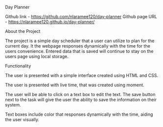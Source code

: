 Day Planner

Github link - https://github.com/nlaramee120/day-planner
Github page URL - https://nlaramee120.github.io/day-planner/

About the Project

The project is a simple day scheduler that a user can utilize to plan for the current day. It the webpage responses dynamically with the time
for the users convenience. Entered data that is saved will continue to stay on the users page using local storage.

Functionality

The user is presented with a simple interface created using HTML and CSS.

The user is presented with live time, that was created using moment.

The user will be able to click on a text box to edit the text. The save button next to the task will give the user the ability
to save the information on their system.

Text boxes include color that responses dynamically with the time, aiding the user visually.


